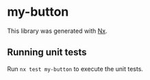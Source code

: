 # my-button

This library was generated with [Nx](https://nx.dev).

## Running unit tests

Run `nx test my-button` to execute the unit tests.
